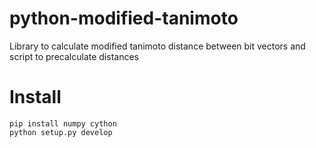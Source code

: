 # python-modified-tanimoto

Library to calculate modified tanimoto distance between bit vectors and script to precalculate distances

# Install

```
pip install numpy cython
python setup.py develop
```
